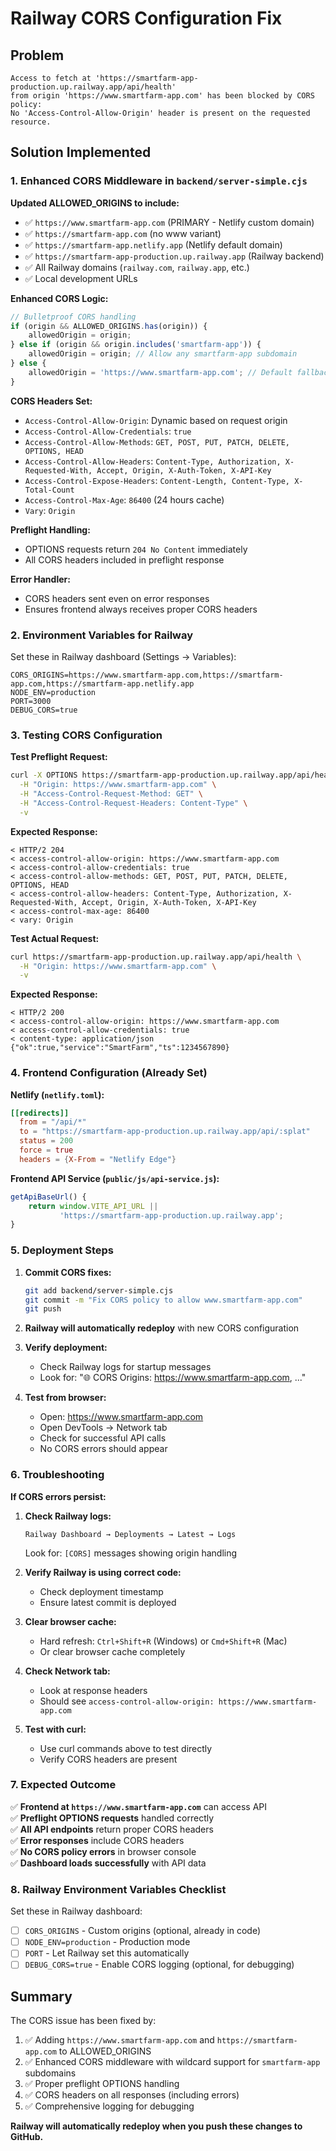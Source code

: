 # Railway CORS Configuration Fix

## Problem

```
Access to fetch at 'https://smartfarm-app-production.up.railway.app/api/health' 
from origin 'https://www.smartfarm-app.com' has been blocked by CORS policy: 
No 'Access-Control-Allow-Origin' header is present on the requested resource.
```

## Solution Implemented

### 1. Enhanced CORS Middleware in `backend/server-simple.cjs`

**Updated ALLOWED_ORIGINS to include:**
- ✅ `https://www.smartfarm-app.com` (PRIMARY - Netlify custom domain)
- ✅ `https://smartfarm-app.com` (no www variant)
- ✅ `https://smartfarm-app.netlify.app` (Netlify default domain)
- ✅ `https://smartfarm-app-production.up.railway.app` (Railway backend)
- ✅ All Railway domains (`railway.com`, `railway.app`, etc.)
- ✅ Local development URLs

**Enhanced CORS Logic:**
```javascript
// Bulletproof CORS handling
if (origin && ALLOWED_ORIGINS.has(origin)) {
    allowedOrigin = origin;
} else if (origin && origin.includes('smartfarm-app')) {
    allowedOrigin = origin; // Allow any smartfarm-app subdomain
} else {
    allowedOrigin = 'https://www.smartfarm-app.com'; // Default fallback
}
```

**CORS Headers Set:**
- `Access-Control-Allow-Origin`: Dynamic based on request origin
- `Access-Control-Allow-Credentials`: `true`
- `Access-Control-Allow-Methods`: `GET, POST, PUT, PATCH, DELETE, OPTIONS, HEAD`
- `Access-Control-Allow-Headers`: `Content-Type, Authorization, X-Requested-With, Accept, Origin, X-Auth-Token, X-API-Key`
- `Access-Control-Expose-Headers`: `Content-Length, Content-Type, X-Total-Count`
- `Access-Control-Max-Age`: `86400` (24 hours cache)
- `Vary`: `Origin`

**Preflight Handling:**
- OPTIONS requests return `204 No Content` immediately
- All CORS headers included in preflight response

**Error Handler:**
- CORS headers sent even on error responses
- Ensures frontend always receives proper CORS headers

### 2. Environment Variables for Railway

Set these in Railway dashboard (Settings → Variables):

```
CORS_ORIGINS=https://www.smartfarm-app.com,https://smartfarm-app.com,https://smartfarm-app.netlify.app
NODE_ENV=production
PORT=3000
DEBUG_CORS=true
```

### 3. Testing CORS Configuration

**Test Preflight Request:**
```bash
curl -X OPTIONS https://smartfarm-app-production.up.railway.app/api/health \
  -H "Origin: https://www.smartfarm-app.com" \
  -H "Access-Control-Request-Method: GET" \
  -H "Access-Control-Request-Headers: Content-Type" \
  -v
```

**Expected Response:**
```
< HTTP/2 204
< access-control-allow-origin: https://www.smartfarm-app.com
< access-control-allow-credentials: true
< access-control-allow-methods: GET, POST, PUT, PATCH, DELETE, OPTIONS, HEAD
< access-control-allow-headers: Content-Type, Authorization, X-Requested-With, Accept, Origin, X-Auth-Token, X-API-Key
< access-control-max-age: 86400
< vary: Origin
```

**Test Actual Request:**
```bash
curl https://smartfarm-app-production.up.railway.app/api/health \
  -H "Origin: https://www.smartfarm-app.com" \
  -v
```

**Expected Response:**
```
< HTTP/2 200
< access-control-allow-origin: https://www.smartfarm-app.com
< access-control-allow-credentials: true
< content-type: application/json
{"ok":true,"service":"SmartFarm","ts":1234567890}
```

### 4. Frontend Configuration (Already Set)

**Netlify (`netlify.toml`):**
```toml
[[redirects]]
  from = "/api/*"
  to = "https://smartfarm-app-production.up.railway.app/api/:splat"
  status = 200
  force = true
  headers = {X-From = "Netlify Edge"}
```

**Frontend API Service (`public/js/api-service.js`):**
```javascript
getApiBaseUrl() {
    return window.VITE_API_URL || 
           'https://smartfarm-app-production.up.railway.app';
}
```

### 5. Deployment Steps

1. **Commit CORS fixes:**
   ```bash
   git add backend/server-simple.cjs
   git commit -m "Fix CORS policy to allow www.smartfarm-app.com"
   git push
   ```

2. **Railway will automatically redeploy** with new CORS configuration

3. **Verify deployment:**
   - Check Railway logs for startup messages
   - Look for: "🌐 CORS Origins: https://www.smartfarm-app.com, ..."

4. **Test from browser:**
   - Open: https://www.smartfarm-app.com
   - Open DevTools → Network tab
   - Check for successful API calls
   - No CORS errors should appear

### 6. Troubleshooting

**If CORS errors persist:**

1. **Check Railway logs:**
   ```
   Railway Dashboard → Deployments → Latest → Logs
   ```
   Look for: `[CORS]` messages showing origin handling

2. **Verify Railway is using correct code:**
   - Check deployment timestamp
   - Ensure latest commit is deployed

3. **Clear browser cache:**
   - Hard refresh: `Ctrl+Shift+R` (Windows) or `Cmd+Shift+R` (Mac)
   - Or clear browser cache completely

4. **Check Network tab:**
   - Look at response headers
   - Should see `access-control-allow-origin: https://www.smartfarm-app.com`

5. **Test with curl:**
   - Use curl commands above to test directly
   - Verify CORS headers are present

### 7. Expected Outcome

✅ **Frontend at `https://www.smartfarm-app.com`** can access API  
✅ **Preflight OPTIONS requests** handled correctly  
✅ **All API endpoints** return proper CORS headers  
✅ **Error responses** include CORS headers  
✅ **No CORS policy errors** in browser console  
✅ **Dashboard loads successfully** with API data  

### 8. Railway Environment Variables Checklist

Set these in Railway dashboard:

- [ ] `CORS_ORIGINS` - Custom origins (optional, already in code)
- [ ] `NODE_ENV=production` - Production mode
- [ ] `PORT` - Let Railway set this automatically
- [ ] `DEBUG_CORS=true` - Enable CORS logging (optional, for debugging)

## Summary

The CORS issue has been fixed by:

1. ✅ Adding `https://www.smartfarm-app.com` and `https://smartfarm-app.com` to ALLOWED_ORIGINS
2. ✅ Enhanced CORS middleware with wildcard support for `smartfarm-app` subdomains
3. ✅ Proper preflight OPTIONS handling
4. ✅ CORS headers on all responses (including errors)
5. ✅ Comprehensive logging for debugging

**Railway will automatically redeploy when you push these changes to GitHub.**
